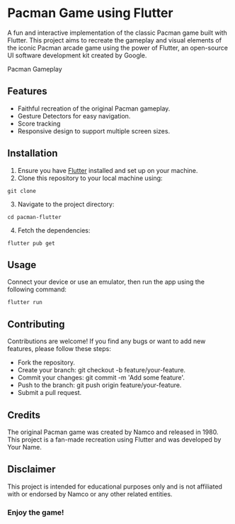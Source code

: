 # Pacman Game using Flutter
A fun and interactive implementation of the classic Pacman game built with Flutter. This project aims to recreate the gameplay and visual elements of the iconic Pacman arcade game using the power of Flutter, an open-source UI software development kit created by Google.

Pacman Gameplay


## Features
 - Faithful recreation of the original Pacman gameplay.
 - Gesture Detectors for easy navigation.
 - Score tracking
 - Responsive design to support multiple screen sizes.

## Installation
1. Ensure you have [Flutter](https://docs.flutter.dev/) installed and set up on your machine.
2.  Clone this repository to your local machine using:
```
git clone 
```
3. Navigate to the project directory:
 ```
 cd pacman-flutter
 ```
4. Fetch the dependencies:
```
flutter pub get
```

## Usage
Connect your device or use an emulator, then run the app using the following command:
``````
flutter run
``````
<!-- Screenshots
Screenshot 1
Screenshot 2
Screenshot 3 -->

## Contributing

Contributions are welcome! If you find any bugs or want to add new features, please follow these steps:

 - Fork the repository.
 - Create your branch: git checkout -b feature/your-feature.
 - Commit your changes: git commit -m 'Add some feature'.
 - Push to the branch: git push origin feature/your-feature.
 - Submit a pull request.
## Credits

The original Pacman game was created by Namco and released in 1980. This project is a fan-made recreation using Flutter and was developed by Your Name.

## Disclaimer
This project is intended for educational purposes only and is not affiliated with or endorsed by Namco or any other related entities.

### Enjoy the game!